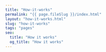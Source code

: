```yaml
---
title: "How-it-works"
permalink: "{{ page.fileSlug }}/index.html"
layout: "how-it-works.html"
slug: "how-it-works"
tags: "pages"
seo:
  title: "How it works"
  og_title: "How it works"
---
```



